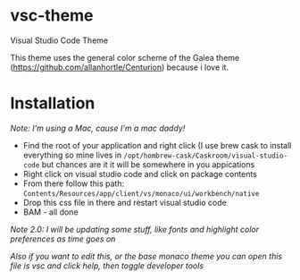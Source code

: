 # vsc-theme
Visual Studio Code Theme

This theme uses the general color scheme of the Galea theme (https://github.com/allanhortle/Centurion) because i love it.

# Installation
*Note: I'm using a Mac, cause I'm a mac daddy!*

* Find the root of your application and right click (I use brew cask to install everything so mine lives in ```/opt/hombrew-cask/Caskroom/visual-studio-code``` but chances are it it will be somewhere in you appications 
* Right click on visual studio code and click on package contents
* From there follow this path: ```Contents/Resources/app/client/vs/monaco/ui/workbench/native```
* Drop this css file in there and restart visual studio code
* BAM - all done

*Note 2.0: I will be updating some stuff, like fonts and highlight color preferences as time goes on*

*Also if you want to edit this, or the base monaco theme you can open this file is vsc and click help, then toggle developer tools*

